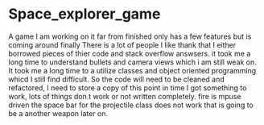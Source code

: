 # Space_explorer_game
A game I am working on it  far from finished only has a few features but is coming around finally
There is a lot of people I like thank that I either borrowed pieces of thier code and stack overflow answsers. it took me a long time to understand bullets and camera views which i am still weak on. It took me a long time to a utilize classes and object oriented programming whicd I still find difficult. So the code will need to be cleaned and refactored, I need to store a copy of this point in time I got something to work, lots of things don.t work or not written completely. fire is mpuse driven the space bar for the projectile class  does not work that is going to be a another weapon later on.

